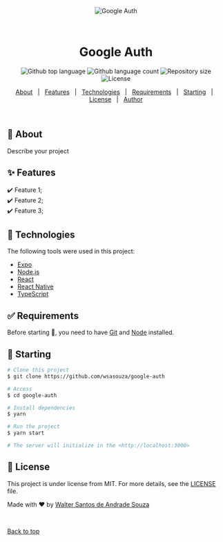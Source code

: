 <div align="center" id="top"> 
  <img src="./.github/app.gif" alt="Google Auth" />

  &#xa0;

  <!-- <a href="https://googleauth.netlify.app">Demo</a> -->
</div>

<h1 align="center">Google Auth</h1>

<p align="center">
  <img alt="Github top language" src="https://img.shields.io/github/languages/top/wsasouza/google-auth?color=56BEB8">

  <img alt="Github language count" src="https://img.shields.io/github/languages/count/wsasouza/google-auth?color=56BEB8">

  <img alt="Repository size" src="https://img.shields.io/github/repo-size/wsasouza/google-auth?color=56BEB8">

  <img alt="License" src="https://img.shields.io/github/license/wsasouza/google-auth?color=56BEB8">

  <!-- <img alt="Github issues" src="https://img.shields.io/github/issues/wsasouza/google-auth?color=56BEB8" /> -->

  <!-- <img alt="Github forks" src="https://img.shields.io/github/forks/wsasouza/google-auth?color=56BEB8" /> -->

  <!-- <img alt="Github stars" src="https://img.shields.io/github/stars/wsasouza/google-auth?color=56BEB8" /> -->
</p>

<!-- Status -->

<!-- <h4 align="center"> 
	🚧  Google Auth 🚀 Under construction...  🚧
</h4> 

<hr> -->

<p align="center">
  <a href="#dart-about">About</a> &#xa0; | &#xa0; 
  <a href="#sparkles-features">Features</a> &#xa0; | &#xa0;
  <a href="#rocket-technologies">Technologies</a> &#xa0; | &#xa0;
  <a href="#white_check_mark-requirements">Requirements</a> &#xa0; | &#xa0;
  <a href="#checkered_flag-starting">Starting</a> &#xa0; | &#xa0;
  <a href="#memo-license">License</a> &#xa0; | &#xa0;
  <a href="https://github.com/wsasouza" target="_blank">Author</a>
</p>

<br>

## :dart: About ##

Describe your project

## :sparkles: Features ##

:heavy_check_mark: Feature 1;\
:heavy_check_mark: Feature 2;\
:heavy_check_mark: Feature 3;

## :rocket: Technologies ##

The following tools were used in this project:

- [Expo](https://expo.io/)
- [Node.js](https://nodejs.org/en/)
- [React](https://pt-br.reactjs.org/)
- [React Native](https://reactnative.dev/)
- [TypeScript](https://www.typescriptlang.org/)

## :white_check_mark: Requirements ##

Before starting :checkered_flag:, you need to have [Git](https://git-scm.com) and [Node](https://nodejs.org/en/) installed.

## :checkered_flag: Starting ##

```bash
# Clone this project
$ git clone https://github.com/wsasouza/google-auth

# Access
$ cd google-auth

# Install dependencies
$ yarn

# Run the project
$ yarn start

# The server will initialize in the <http://localhost:3000>
```

## :memo: License ##

This project is under license from MIT. For more details, see the [LICENSE](LICENSE.md) file.


Made with :heart: by <a href="https://github.com/wsasouza" target="_blank">Walter Santos de Andrade Souza</a>

&#xa0;

<a href="#top">Back to top</a>
